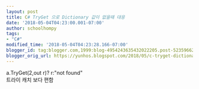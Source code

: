 ```yaml
---
layout: post
title: C# TryGet 으로 Dictionary 값이 없을때 대응
date: '2018-05-04T04:23:00.001-07:00'
author: schoolhompy
tags:
- "C#"
modified_time: '2018-05-04T04:23:28.166-07:00'
blogger_id: tag:blogger.com,1999:blog-4954243635432022205.post-5235966268507395610
blogger_orig_url: https://yunhos.blogspot.com/2018/05/c-tryget-dictionary.html
---
```


a.TryGet(2,out r)? r:"not found"<br />트라이 캐치 보다 편함